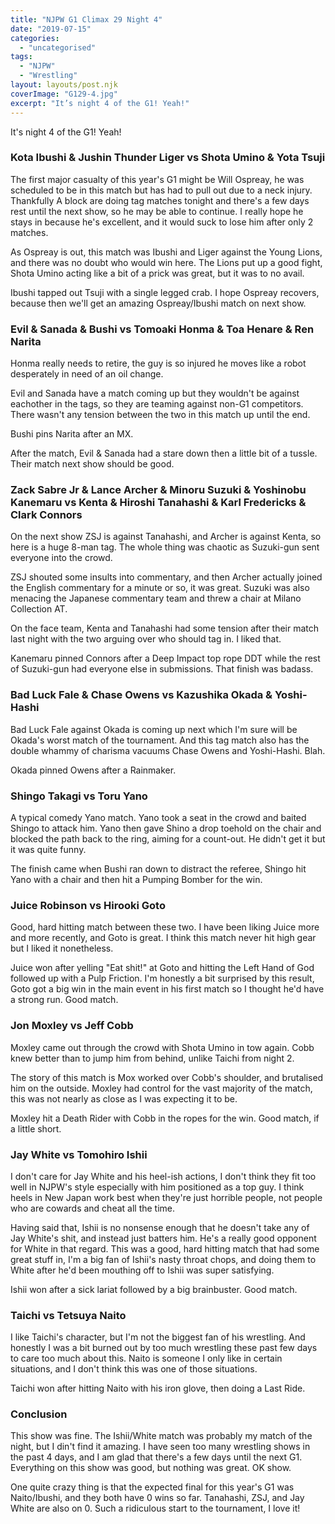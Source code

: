 ```yaml
---
title: "NJPW G1 Climax 29 Night 4"
date: "2019-07-15"
categories: 
  - "uncategorised"
tags: 
  - "NJPW"
  - "Wrestling"
layout: layouts/post.njk
coverImage: "G129-4.jpg"
excerpt: "It’s night 4 of the G1! Yeah!"
---
```

It's night 4 of the G1! Yeah!

### Kota Ibushi & Jushin Thunder Liger vs Shota Umino & Yota Tsuji

The first major casualty of this year's G1 might be Will Ospreay, he was scheduled to be in this match but has had to pull out due to a neck injury. Thankfully A block are doing tag matches tonight and there's a few days rest until the next show, so he may be able to continue. I really hope he stays in because he's excellent, and it would suck to lose him after only 2 matches.

As Ospreay is out, this match was Ibushi and Liger against the Young Lions, and there was no doubt who would win here. The Lions put up a good fight, Shota Umino acting like a bit of a prick was great, but it was to no avail.

Ibushi tapped out Tsuji with a single legged crab. I hope Ospreay recovers, because then we'll get an amazing Ospreay/Ibushi match on next show.

### Evil & Sanada & Bushi vs Tomoaki Honma & Toa Henare & Ren Narita

Honma really needs to retire, the guy is so injured he moves like a robot desperately in need of an oil change.

Evil and Sanada have a match coming up but they wouldn't be against eachother in the tags, so they are teaming against non-G1 competitors. There wasn't any tension between the two in this match up until the end.

Bushi pins Narita after an MX.

After the match, Evil & Sanada had a stare down then a little bit of a tussle. Their match next show should be good.

### Zack Sabre Jr & Lance Archer & Minoru Suzuki & Yoshinobu Kanemaru vs Kenta & Hiroshi Tanahashi & Karl Fredericks & Clark Connors

On the next show ZSJ is against Tanahashi, and Archer is against Kenta, so here is a huge 8-man tag. The whole thing was chaotic as Suzuki-gun sent everyone into the crowd.

ZSJ shouted some insults into commentary, and then Archer actually joined the English commentary for a minute or so, it was great. Suzuki was also menacing the Japanese commentary team and threw a chair at Milano Collection AT.

On the face team, Kenta and Tanahashi had some tension after their match last night with the two arguing over who should tag in. I liked that.

Kanemaru pinned Connors after a Deep Impact top rope DDT while the rest of Suzuki-gun had everyone else in submissions. That finish was badass.

### Bad Luck Fale & Chase Owens vs Kazushika Okada & Yoshi-Hashi

Bad Luck Fale against Okada is coming up next which I'm sure will be Okada's worst match of the tournament. And this tag match also has the double whammy of charisma vacuums Chase Owens and Yoshi-Hashi. Blah.

Okada pinned Owens after a Rainmaker.

### Shingo Takagi vs Toru Yano

A typical comedy Yano match. Yano took a seat in the crowd and baited Shingo to attack him. Yano then gave Shino a drop toehold on the chair and blocked the path back to the ring, aiming for a count-out. He didn't get it but it was quite funny.

The finish came when Bushi ran down to distract the referee, Shingo hit Yano with a chair and then hit a Pumping Bomber for the win.

### Juice Robinson vs Hirooki Goto

Good, hard hitting match between these two. I have been liking Juice more and more recently, and Goto is great. I think this match never hit high gear but I liked it nonetheless.

Juice won after yelling "Eat shit!" at Goto and hitting the Left Hand of God followed up with a Pulp Friction. I'm honestly a bit surprised by this result, Goto got a big win in the main event in his first match so I thought he'd have a strong run. Good match.

### Jon Moxley vs Jeff Cobb

Moxley came out through the crowd with Shota Umino in tow again. Cobb knew better than to jump him from behind, unlike Taichi from night 2.

The story of this match is Mox worked over Cobb's shoulder, and brutalised him on the outside. Moxley had control for the vast majority of the match, this was not nearly as close as I was expecting it to be.

Moxley hit a Death Rider with Cobb in the ropes for the win. Good match, if a little short.

### Jay White vs Tomohiro Ishii

I don't care for Jay White and his heel-ish actions, I don't think they fit too well in NJPW's style especially with him positioned as a top guy. I think heels in New Japan work best when they're just horrible people, not people who are cowards and cheat all the time.

Having said that, Ishii is no nonsense enough that he doesn't take any of Jay White's shit, and instead just batters him. He's a really good opponent for White in that regard. This was a good, hard hitting match that had some great stuff in, I'm a big fan of Ishii's nasty throat chops, and doing them to White after he'd been mouthing off to Ishii was super satisfying.

Ishii won after a sick lariat followed by a big brainbuster. Good match.

### Taichi vs Tetsuya Naito

I like Taichi's character, but I'm not the biggest fan of his wrestling. And honestly I was a bit burned out by too much wrestling these past few days to care too much about this. Naito is someone I only like in certain situations, and I don't think this was one of those situations.

Taichi won after hitting Naito with his iron glove, then doing a Last Ride.

### Conclusion

This show was fine. The Ishii/White match was probably my match of the night, but I din't find it amazing. I have seen too many wrestling shows in the past 4 days, and I am glad that there's a few days until the next G1. Everything on this show was good, but nothing was great. OK show.

One quite crazy thing is that the expected final for this year's G1 was Naito/Ibushi, and they both have 0 wins so far. Tanahashi, ZSJ, and Jay White are also on 0. Such a ridiculous start to the tournament, I love it!
